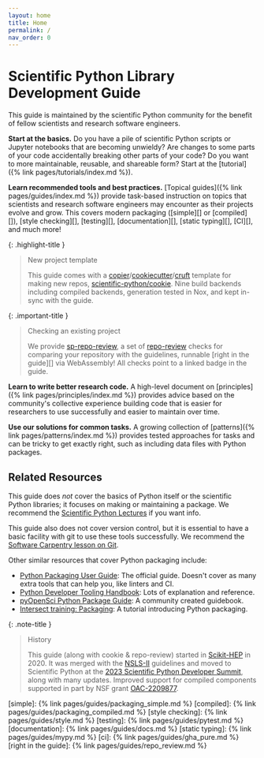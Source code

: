 ```yaml
---
layout: home
title: Home
permalink: /
nav_order: 0
---
```


# Scientific Python Library Development Guide

This guide is maintained by the scientific Python community for the benefit of
fellow scientists and research software engineers.

**Start at the basics.** Do you have a pile of scientific Python scripts or
Jupyter notebooks that are becoming unwieldy? Are changes to some parts of your
code accidentally breaking other parts of your code? Do you want to more
maintainable, reusable, and shareable form? Start at the
[tutorial]({% link pages/tutorials/index.md %}).

**Learn recommended tools and best practices.** [Topical guides]({% link
pages/guides/index.md %}) provide task-based instruction on topics that
scientists and research software engineers may encounter as their projects
evolve and grow. This covers modern packaging ([simple][] or [compiled][]),
[style checking][], [testing][], [documentation][], [static typing][], [CI][],
and much more!

{: .highlight-title }

> New project template
>
> This guide comes with a [copier][]/[cookiecutter][]/[cruft][] template for
> making new repos, [scientific-python/cookie][]. Nine build backends including
> compiled backends, generation tested in Nox, and kept in-sync with the guide.

{: .important-title }

> Checking an existing project
>
> We provide [sp-repo-review][], a set of [repo-review][] checks for comparing
> your repository with the guidelines, runnable [right in the guide][] via
> WebAssembly! All checks point to a linked badge in the guide.

**Learn to write better research code.** A high-level document on
[principles]({% link pages/principles/index.md %}) provides advice based on the
community's collective experience building code that is easier for researchers
to use successfully and easier to maintain over time.

**Use our solutions for common tasks.** A growing collection of
[patterns]({% link pages/patterns/index.md %}) provides tested approaches for
tasks and can be tricky to get exactly right, such as including data files with
Python packages.

## Related Resources

This guide does _not_ cover the basics of Python itself or the scientific Python
libraries; it focuses on making or maintaining a package. We recommend the
[Scientific Python Lectures](https://lectures.scientific-python.org/) if you
want info.

This guide also does not cover version control, but it is essential to have a
basic facility with git to use these tools successfully. We recommend the
[Software Carpentry lesson on Git](https://swcarpentry.github.io/git-novice/).

Other similar resources that cover Python packaging include:

* [Python Packaging User Guide](https://packaging.python.org): The official guide. Doesn't cover as many extra tools that can help you, like linters and CI.
* [Python Developer Tooling Handbook](https://pydevtools.com/handbook): Lots of explanation and reference.
* [pyOpenSci Python Package Guide](https://www.pyopensci.org/python-package-guide): A community created guidebook.
* [Intersect training: Packaging](https://intersect-training.org/packaging): A tutorial introducing Python packaging.

{: .note-title }

> History
>
> This guide (along with cookie & repo-review) started in [Scikit-HEP][]
> in 2020. It was merged with the [NSLS-II][] guidelines and moved to Scientific
> Python at the [2023 Scientific Python Developer Summit][2023 spdev], along
> with many updates. Improved support for compiled components supported in part
> by NSF grant [OAC-2209877][].

<!-- prettier-ignore-start -->
[simple]:                   {% link pages/guides/packaging_simple.md %}
[compiled]:                 {% link pages/guides/packaging_compiled.md %}
[style checking]:           {% link pages/guides/style.md %}
[testing]:                  {% link pages/guides/pytest.md %}
[documentation]:            {% link pages/guides/docs.md %}
[static typing]:            {% link pages/guides/mypy.md %}
[ci]:                       {% link pages/guides/gha_pure.md %}
[right in the guide]:       {% link pages/guides/repo_review.md %}

[scientific-python/cookie]: https://github.com/scientific-python/cookie
[repo-review]:              https://repo-review.readthedocs.io
[copier]:                   https://copier.readthedocs.io
[cookiecutter]:             https://cookiecutter.readthedocs.io
[cruft]:                    https://cruft.github.io/cruft
[2023 spdev]:               https://scientific-python.org/summits/developer/2023
[scikit-hep]:               https://scikit-hep.org
[OAC-2209877]:              https://www.nsf.gov/awardsearch/showAward?AWD_ID=2209877
[nsls-ii]:                  https://nsls-ii.github.io
[sp-repo-review]:           https://pypi.org/project/sp-repo-review
<!-- prettier-ignore-end -->
